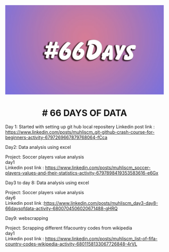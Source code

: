 <img src = "images/66days.jpg" />

<h1 align = center>
# 66 DAYS OF DATA 
</h1>

Day 1: Started with setting up git hub local repositery
Linkedin post link : https://www.linkedin.com/posts/muhliscm_git-github-crash-course-for-beginners-activity-6797269667879768064-fCca

Day2: Data analysis using excel

Project: Soccer players value analysis
<br> day1
<br> Linkedin post link : https://www.linkedin.com/posts/muhliscm_soccer-players-values-and-their-statistics-activity-6797898419353583616-e6Gx


Day3 to day 8: Data analysis using excel

Project: Soccer players value analysis
<br> day6
<br> Linkedin post link :https://www.linkedin.com/posts/muhliscm_day3-day8-66daysofdata-activity-6800704506020671488-gHRQ

Day9: webscrapping

Project: Scrapping different fifacountry codes from wikipedia
<br> day1
<br> Linkedin post link : https://www.linkedin.com/posts/muhliscm_list-of-fifa-country-codes-wikipedia-activity-6801158133067726848-4rVL
